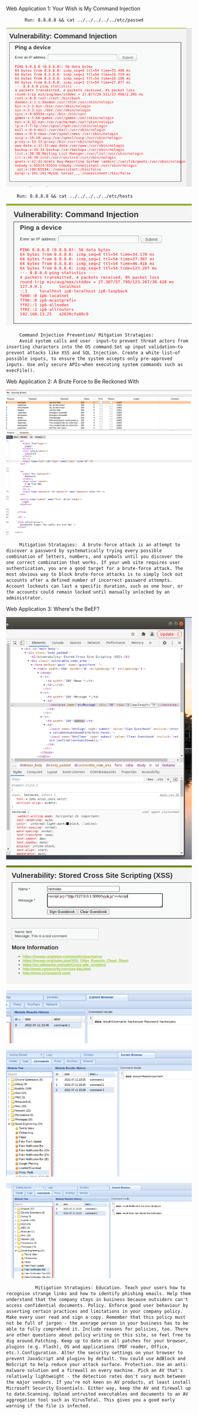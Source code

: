 Web Application 1: Your Wish is My Command Injection


           Run: 8.8.8.8 && cat ../../../../../etc/passwd

![pic](passwd.png)


        Run: 8.8.8.8 && cat ../../../../../etc/hosts

![pic](hosts.png)



         Command Injection Prevention/ Mitgation Stratagies:
         Avoid system calls and user  input—to prevent threat actors from inserting characters into the OS command.Set up input validation—to prevent attacks like XSS and SQL Injection. Create a white list—of possible inputs, to ensure the system accepts only pre-approved inputs. Use only secure APIs—when executing system commands such as execFile().


Web Application 2: A Brute Force to Be Reckoned With

![pic](burpsuite.png)


         Mitigation Stratagies:  A brute-force attack is an attempt to discover a password by systematically trying every possible combination of letters, numbers, and symbols until you discover the one correct combination that works. If your web site requires user authentication, you are a good target for a brute-force attack. The most obvious way to block brute-force attacks is to simply lock out accounts after a defined number of incorrect password attempts. Account lockouts can last a specific duration, such as one hour, or the accounts could remain locked until manually unlocked by an administrator.


Web Application 3: Where's the BeEF?

![pic](characters.png)

![pic](75characters.png)

![pic](beefpass.png)

![pic](pettytheft.png)

![pic](notifbar.png)


               Mitigation Stratagies: Education. Teach your users how to recognise strange links and how to identify phishing emails. Help them understand that the company stays in business because outsiders can't access confidential documents. Policy. Enforce good user behaviour by asserting certain practices and limitations in your company policy. Make every user read and sign a copy. Remember that this policy must not be full of jargon - the average person in your business has to be able to fully comprehend it. Include reasons for policies, too. There are other questions about policy writing on this site, so feel free to dig around.Patching. Keep up to date on all patches for your browser, plugins (e.g. Flash), OS and applications (PDF reader, Office, etc.).Configuration. Alter the security settings on your browser to prevent JavaScript and plugins by default. You could use AdBlock and NoScript to help reduce your attack surface. Protection. Use an anti-malware solution and a firewall on every machine. Pick an AV that's relatively lightweight - the detection rates don't vary much between the major vendors. If you're not keen on AV products, at least install Microsoft Security Essentials. Either way, keep the AV and firewall up to date.Scanning. Upload untrusted executables and documents to an AV aggregation tool such as VirusTotal. This gives you a good early warning if the file is infected.